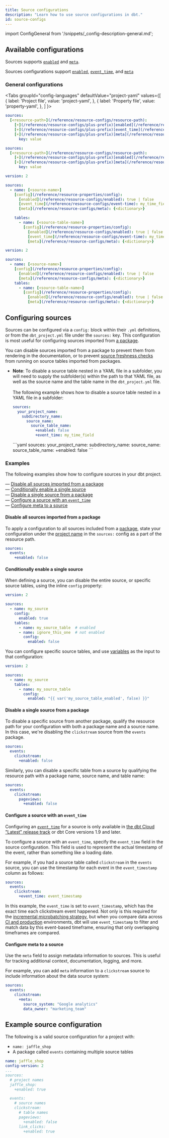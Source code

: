 ```yaml
---
title: Source configurations
description: "Learn how to use source configurations in dbt."
id: source-configs
---
```


import ConfigGeneral from '/snippets/_config-description-general.md';

## Available configurations

<VersionBlock lastVersion="1.8">

Sources supports [`enabled`](/reference/resource-configs/enabled) and [`meta`](/reference/resource-configs/meta).

</VersionBlock>

<VersionBlock firstVersion="1.9">

Sources configurations support [`enabled`](/reference/resource-configs/enabled), [`event_time`](/reference/resource-configs/event-time), and [`meta`](/reference/resource-configs/meta)

</VersionBlock>

### General configurations

<ConfigGeneral />

<Tabs
  groupId="config-languages"
  defaultValue="project-yaml"
  values={[
    { label: 'Project file', value: 'project-yaml', },
    { label: 'Property file', value: 'property-yaml', },
  ]
}>

<TabItem value="project-yaml">

<File name='dbt_project.yml'>

<VersionBlock firstVersion="1.9">

```yaml
sources:
  [<resource-path>](/reference/resource-configs/resource-path):
    [+](/reference/resource-configs/plus-prefix)[enabled](/reference/resource-configs/enabled): true | false
    [+](/reference/resource-configs/plus-prefix)[event_time](/reference/resource-configs/event-time): my_time_field
    [+](/reference/resource-configs/plus-prefix)[meta](/reference/resource-configs/meta):
      key: value

```
</VersionBlock>

<VersionBlock lastVersion="1.8">

```yaml
sources:
  [<resource-path>](/reference/resource-configs/resource-path):
    [+](/reference/resource-configs/plus-prefix)[enabled](/reference/resource-configs/enabled): true | false
    [+](/reference/resource-configs/plus-prefix)[meta](/reference/resource-configs/meta):
      key: value
```
</VersionBlock>

</File>

</TabItem>


<TabItem value="property-yaml">

<File name='models/properties.yml'>

<VersionBlock firstVersion="1.9">

```yaml
version: 2

sources:
  - name: [<source-name>]
    [config](/reference/resource-properties/config):
      [enabled](/reference/resource-configs/enabled): true | false
      [event_time](/reference/resource-configs/event-time): my_time_field
      [meta](/reference/resource-configs/meta): {<dictionary>}

    tables:
      - name: [<source-table-name>]
        [config](/reference/resource-properties/config):
          [enabled](/reference/resource-configs/enabled): true | false
          [event_time](/reference/resource-configs/event-time): my_time_field
          [meta](/reference/resource-configs/meta): {<dictionary>}

```
</VersionBlock>

<VersionBlock lastVersion="1.8">

```yaml
version: 2

sources:
  - name: [<source-name>]
    [config](/reference/resource-properties/config):
      [enabled](/reference/resource-configs/enabled): true | false
      [meta](/reference/resource-configs/meta): {<dictionary>}
    tables:
      - name: [<source-table-name>]
        [config](/reference/resource-properties/config):
          [enabled](/reference/resource-configs/enabled): true | false
          [meta](/reference/resource-configs/meta): {<dictionary>}

```
</VersionBlock>

</File>

</TabItem>

</Tabs>

## Configuring sources

Sources can be configured via a `config:` block within their `.yml` definitions, or from the `dbt_project.yml` file under the `sources:` key. This configuration is most useful for configuring sources imported from [a package](/docs/build/packages). 

You can disable sources imported from a package to prevent them from rendering in the documentation, or to prevent [source freshness checks](/docs/build/sources#snapshotting-source-data-freshness) from running on source tables imported from packages. 

- **Note**: To disable a source table nested in a YAML file in a subfolder, you will need to supply the subfolder(s) within the path to that YAML file, as well as the source name and the table name in the `dbt_project.yml` file.<br /><br /> 
  The following example shows how to disable a source table nested in a YAML file in a subfolder: 

  <File name='dbt_project.yml'>

  <VersionBlock firstVersion="1.9">

  ```yaml
  sources:
    your_project_name:
      subdirectory_name:
        source_name:
          source_table_name:
            +enabled: false
            +event_time: my_time_field
  ```

  </VersionBlock>

  <VersionBlock lastVersion="1.8">
    ```yaml
  sources:
    your_project_name:
      subdirectory_name:
        source_name:
          source_table_name:
            +enabled: false
  ```
  </VersionBlock>
  </File>


### Examples

The following examples show how to configure sources in your dbt project.

&mdash; [Disable all sources imported from a package](#disable-all-sources-imported-from-a-package) <br />
&mdash; [Conditionally enable a single source](#conditionally-enable-a-single-source) <br />
&mdash; [Disable a single source from a package](#disable-a-single-source-from-a-package) <br />
&mdash; [Configure a source with an `event_time`](#configure-a-source-with-an-event_time) <br />
&mdash; [Configure meta to a source](#configure-meta-to-a-source) <br />

#### Disable all sources imported from a package
To apply a configuration to all sources included from a [package](/docs/build/packages),
state your configuration under the [project name](/reference/project-configs/name.md) in the
`sources:` config as a part of the resource path.


<File name='dbt_project.yml'>

```yml
sources:
  events:
    +enabled: false
```

</File>


#### Conditionally enable a single source

When defining a source, you can disable the entire source, or specific source tables, using the inline `config` property:

<File name='models/sources.yml'>

```yml
version: 2

sources:
  - name: my_source
    config:
      enabled: true
    tables:
      - name: my_source_table  # enabled
      - name: ignore_this_one  # not enabled
        config:
          enabled: false
```

</File>

You can configure specific source tables, and use [variables](/reference/dbt-jinja-functions/var) as the input to that configuration:
 
<File name='models/sources.yml'>

```yml
version: 2

sources:
  - name: my_source
    tables:
      - name: my_source_table
        config:
          enabled: "{{ var('my_source_table_enabled', false) }}"
```

</File>

#### Disable a single source from a package

To disable a specific source from another package, qualify the resource path for your configuration with both a package name and a source name. In this case, we're disabling the `clickstream` source from the `events` package.

<File name='dbt_project.yml'>

```yml
sources:
  events:
    clickstream:
      +enabled: false
```

</File>

Similarly, you can disable a specific table from a source by qualifying the resource path with a package name, source name, and table name:

<File name='dbt_project.yml'>

```yml
sources:
  events:
    clickstream:
      pageviews:
        +enabled: false
```

</File>


#### Configure a source with an `event_time`

<VersionBlock lastVersion="1.8">

Configuring an [`event_time`](/reference/resource-configs/event-time) for a source is only available in [the dbt Cloud "Latest" release track](/docs/dbt-versions/cloud-release-tracks) or dbt Core versions 1.9 and later.

</VersionBlock>

<VersionBlock firstVersion="1.9">

To configure a source with an `event_time`, specify the `event_time` field in the source configuration. This field is used to represent the actual timestamp of the event, rather than something like a loading date.

For example, if you had a source table called `clickstream` in the `events` source, you can use the timestamp for each event in the `event_timestamp` column as follows:

<File name='dbt_project.yml'>

```yaml
sources:
  events:
    clickstream:
      +event_time: event_timestamp
```
</File>

In this example, the `event_time` is set to `event_timestamp`, which has the exact time each clickstream event happened.
Not only is this required for the [incremental microbatching strategy](/docs/build/incremental-microbatch), but when you compare data across [CI and production](/docs/deploy/advanced-ci#speeding-up-comparisons) environments, dbt will use `event_timestamp` to filter and match data by this event-based timeframe, ensuring that only overlapping timeframes are compared.

</VersionBlock>

#### Configure meta to a source

Use the `meta` field to assign metadata information to sources. This is useful for tracking additional context, documentation, logging, and more. 

For example, you can add `meta` information to a `clickstream` source to include information about the data source system:

<File name='dbt_project.yml'>

```yaml
sources:
  events:
    clickstream:
      +meta:
        source_system: "Google analytics"
        data_owner: "marketing_team"
```
</File>

## Example source configuration
The following is a valid source configuration for a project with:
* `name: jaffle_shop`
* A package called `events` containing multiple source tables


<File name='dbt_project.yml'>

```yml
name: jaffle_shop
config-version: 2
...
sources:
  # project names
  jaffle_shop:
    +enabled: true

  events:
    # source names
    clickstream:
      # table names
      pageviews:
        +enabled: false
      link_clicks:
        +enabled: true
```

</File>
